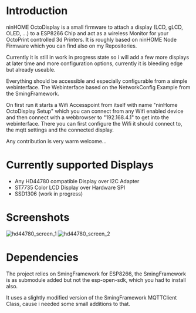 # Introduction

ninHOME OctoDisplay is a small firmware to attach a display (LCD, gLCD, OLED, ...)
to a ESP8266 Chip and act as a wireless Monitor for your OctoPrint controlled 3d Printers.
It is roughly based on ninHOME Node Firmware which you can find also on my Repositories.

Currently it is still in work in progress state so i will add a few more displays at later time
and more configuration options, currently it is bleeding edge but already useable.

Everything should be accessible and especially configurable from a simple webinterface.
The Webinterface based on the NetworkConfig Example from the SmingFramework.

On first run it starts a Wifi Accesspoint from itself with name "ninHome OctoDisplay Setup"
which you can connect from any Wifi enabled device and then connect with a webbrowser
to "192.168.4.1" to get into the webinterface.
There you can first configure the Wifi it should connect to, the mqtt settings and the 
connected display.

Any contribution is very warm welcome...

# Currently supported Displays

* Any HD44780 compatible Display over I2C Adapter
* ST7735 Color LCD Display over Hardware SPI
* SSD1306 (work in progress)

# Screenshots

![hd44780_screen_1](https://raw.github.com/ninharp/ninHOME_OctoDisplay/master/doc/screenshots/screen_hd44780_1.jpg "HD44780 Screen 1")
![hd44780_screen_2](https://raw.github.com/ninharp/ninHOME_OctoDisplay/master/doc/screenshots/screen_hd44780_2.jpg "HD44780 Screen 2")

# Dependencies

The project relies on SmingFramework for ESP8266, the SmingFramework is as submodule added but not the 
esp-open-sdk, which you had to install also.

It uses a slightly modified version of the SmingFramework MQTTClient Class, cause i needed
some small additions to that.



   